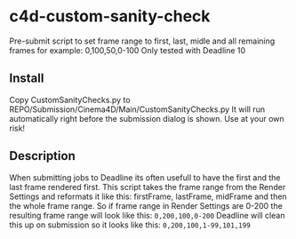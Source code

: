 # c4d-custom-sanity-check
Pre-submit script to set frame range to first, last, midle and all remaining frames for example: 0,100,50,0-100
Only tested with Deadline 10

## Install
Copy CustomSanityChecks.py to REPO/Submission/Cinema4D/Main/CustomSanityChecks.py
It will run automatically right before the submission dialog is shown.
Use at your own risk!

## Description
When submitting jobs to Deadline its often usefull to have the first and the last frame rendered first.
This script takes the frame range from the Render Settings and reformats it like this:
firstFrame, lastFrame, midFrame and then the whole frame range.
So if frame range in Render Settings are 0-200 the resulting frame range will look like this:
`0,200,100,0-200`
Deadline will clean this up on submission so it looks like this:
`0,200,100,1-99,101,199`